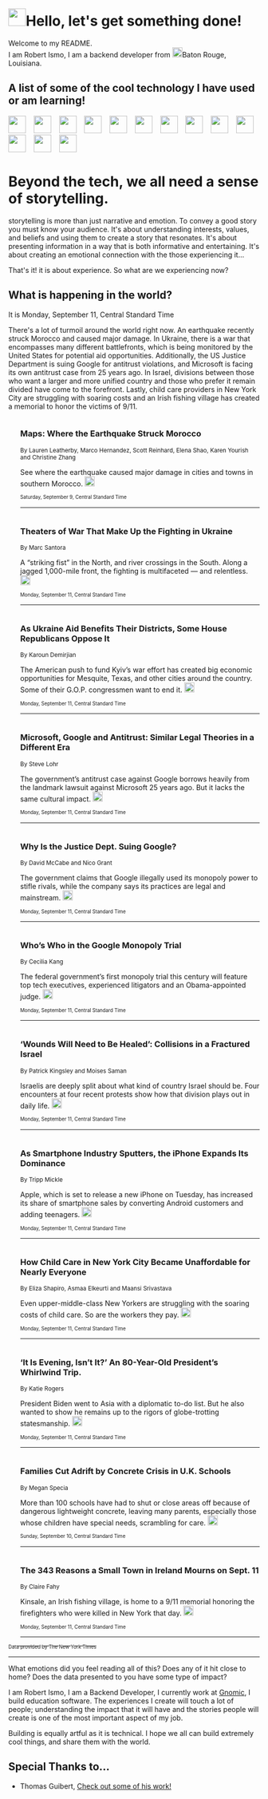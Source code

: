<h1><img src="https://emojis.slackmojis.com/emojis/images/1643514375/3493/hot-coffee.gif?1643514375" width="35"/>Hello, let's get something done!</h1>

<p>Welcome to my README.<br/>
I am Robert Ismo, I am a backend developer from <img src="https://emojis.slackmojis.com/emojis/images/1638395689/50435/moulin_rouge.png?1638395689" width="20"/>Baton Rouge, Louisiana.</p>
<h2>A list of some of the cool technology I have used or am learning!</h2>
<p>
<img src="https://emojis.slackmojis.com/emojis/images/1643516091/21142/meow_bongotap.gif?1643516091" width="35" alt="">
<img src="https://img.shields.io/badge/Favorite%20Frontend%20Framework-SvelteKit-f83903" alt="">
<img src="https://img.shields.io/badge/Second%20Favorite-Vue-40b581" alt="">
<img src="https://img.shields.io/badge/Most%20Used%20Runtime-Nodejs-78b061" alt="">
<img src="https://emojis.slackmojis.com/emojis/images/1643517416/34482/fire.gif?1643517416" width="35" alt="">
<img src="https://img.shields.io/badge/Javascript%20But%20Better-Typescript-0078ca" alt="">
<img src="https://img.shields.io/badge/Favorite%20Language-Elixir-3e244d" alt="">
<img src="https://img.shields.io/badge/Containerize%20Everything-Docker-6ac9ef" alt="">
<img src="https://emojis.slackmojis.com/emojis/images/1643514596/5999/meow_party.gif?1643514596" width="35" alt="">
<img src="https://img.shields.io/badge/API%20Love%20Language-Graphql-de32a5" alt="">
<img src="https://img.shields.io/badge/Our%20Favorite%20Version%20Controller-Git-e94f33" alt="">
<img src="https://img.shields.io/badge/Favorite%20Database-Redis-d42d1d" alt="">
<img src="https://emojis.slackmojis.com/emojis/images/1643514559/5584/deployparrot.gif?1643514559" width="35" alt="">
<img src="https://img.shields.io/badge/Container%20Interstate-RabbitMQ-f66200" alt="">
<img src="https://img.shields.io/badge/Gotta%20Learn-Kubernetes-316adf" alt="">
<img src="https://img.shields.io/badge/Really%20Mature%20Now-WASM-654fef" alt="">
<img src="https://emojis.slackmojis.com/emojis/images/1666642497/61942/dance_vibe.gif?1666642497" width="35" alt="">
<img src="https://img.shields.io/badge/For%20My%20M1-ARM64-657d96" alt="">
<img src="https://img.shields.io/badge/Loving%20This%20So%20Much-TailwindCSS-17bcb5" alt="">
<img src="https://img.shields.io/badge/Cool%20Build%20Tool-Vite-f9cb24" alt="">
<img src="https://emojis.slackmojis.com/emojis/images/1669231376/62819/working-on-it.gif?1669231376" width="35" alt="">
<img src="https://img.shields.io/badge/Fun%20and%20Easy%20Database-MongoDB-5f8c49" alt="">
<img src="https://img.shields.io/badge/JS%20Life%20Support-NPM-c73737" alt="">
<img src="https://img.shields.io/badge/I%20Liked%20It-DynamoDB-0073b9" alt="">
<img src="https://emojis.slackmojis.com/emojis/images/1643514045/46/question.gif?1643514045" width="35" alt="">
<img src="https://img.shields.io/badge/cool-React-60d6f9" alt="">
<img src="https://img.shields.io/badge/Future%20Big%20Project-Lambda-f37e00" alt="">
<img src="https://img.shields.io/badge/NPM%20But%20Better-PNPM-f1aa07" alt="">
<img src="https://emojis.slackmojis.com/emojis/images/1643514943/9662/fbwow.gif?1643514943" width="35" alt="">
<img src="https://img.shields.io/badge/First%20Language-C-662079" alt="">
<img src="https://img.shields.io/badge/Where%20I%20Deploy%20Frontend-Vercel-000000" alt="">
<img src="https://img.shields.io/badge/Who%20Does%20not%20Want%20an%20App-Swift-f9492a" alt="">
<img src="https://emojis.slackmojis.com/emojis/images/1643514058/151/javascript.png?1643514058" width="35" alt="">
<img src="https://img.shields.io/badge/cool-Python-fbd542" alt="">
<img src="https://img.shields.io/badge/Favorite%20Something-Stripe-656cdc" alt="">
<img src="https://img.shields.io/badge/Of%20Course-HTML5-ed6327" alt="">
<img src="https://emojis.slackmojis.com/emojis/images/1660415405/60731/bomb.gif?1660415405" width="35" alt="">
<img src="https://img.shields.io/badge/hate-CSS-2964ec" alt="">
<img src="https://img.shields.io/badge/Learning-CircleCI-141215" alt="">
<img src="https://img.shields.io/badge/Learning-Rust-fbbb3b" alt="">
<img src="https://emojis.slackmojis.com/emojis/images/1660415397/60712/writing-hand.gif?1660415397" width="35" alt="">
<img src="https://img.shields.io/badge/Dev%20Browser%20of%20Choice-Firefox-cc4e26" alt="">
<img src="https://img.shields.io/badge/Recoverying%20From%20Windows-UNIX-1781e3" alt="">
<img src="https://img.shields.io/badge/LOVE-LogSeq-90c1c2" alt="">
<img src="https://emojis.slackmojis.com/emojis/images/1643514066/223/kirby.gif?1643514066" width="35" alt="">
<img src="https://img.shields.io/badge/Daily%20Driver-MacOS-e6e6e8" alt="">
<img src="https://img.shields.io/badge/Git%20Server-Github-000000" alt="">
<img src="https://img.shields.io/badge/enjoyable-EC2-f17428" alt="">
<img src="https://emojis.slackmojis.com/emojis/images/1643514239/2069/excited.gif?1643514239" width="35" alt="">
</p>
<h1>Beyond the tech, we all need a sense of storytelling.</h1>
<p>storytelling is more than just narrative and emotion. To convey a good story you must know your audience. It's about understanding interests, values, and beliefs and using them to create a story that resonates. It's about presenting information in a way that is both informative and entertaining. It's about creating an emotional connection with the those experiencing it...</p>
<p>That's it! it is about experience. So what are we experiencing now?</p>
<h2>What is happening in the world?</h2>
<p>It is Monday, September 11, Central Standard Time</p>
<p>
There&#39;s a lot of turmoil around the world right now. An earthquake recently struck Morocco and caused major damage. In Ukraine, there is a war that encompasses many different battlefronts, which is being monitored by the United States for potential aid opportunities. Additionally, the US Justice Department is suing Google for antitrust violations, and Microsoft is facing its own antitrust case from 25 years ago. In Israel, divisions between those who want a larger and more unified country and those who prefer it remain divided have come to the forefront. Lastly, child care providers in New York City are struggling with soaring costs and an Irish fishing village has created a memorial to honor the victims of 9&#x2F;11.</p>
<ol>
<img src="https://img.shields.io/badge/-world-blue" alt="">
<h3>Maps: Where the Earthquake Struck Morocco</h3>
<sub>By Lauren Leatherby, Marco Hernandez, Scott Reinhard, Elena Shao, Karen Yourish and Christine Zhang</sub>
<p>See where the earthquake caused major damage in cities and towns in southern Morocco.  <a href="https://nyti.ms/3Z9LF7k"><img src="https://developer.nytimes.com/files/poweredby_nytimes_30b.png?v=1583354208352" height="20"></a></p>
<sub><sub>Saturday, September 9, Central Standard Time</sub></sub>
<hr/>
<img src="https://img.shields.io/badge/-world-blue" alt="">
<h3>Theaters of War That Make Up the Fighting in Ukraine</h3>
<sub>By Marc Santora</sub>
<p>A “striking fist” in the North, and river crossings in the South. Along a jagged 1,000-mile front, the fighting is multifaceted — and relentless.  <a href="https://nyti.ms/3Rf4Omi"><img src="https://developer.nytimes.com/files/poweredby_nytimes_30b.png?v=1583354208352" height="20"></a></p>
<sub><sub>Monday, September 11, Central Standard Time</sub></sub>
<hr/>
<img src="https://img.shields.io/badge/-us-blue" alt="">
<h3>As Ukraine Aid Benefits Their Districts, Some House Republicans Oppose It</h3>
<sub>By Karoun Demirjian</sub>
<p>The American push to fund Kyiv’s war effort has created big economic opportunities for Mesquite, Texas, and other cities around the country. Some of their G.O.P. congressmen want to end it.  <a href="https://nyti.ms/3PzRAj4"><img src="https://developer.nytimes.com/files/poweredby_nytimes_30b.png?v=1583354208352" height="20"></a></p>
<sub><sub>Monday, September 11, Central Standard Time</sub></sub>
<hr/>
<img src="https://img.shields.io/badge/-technology-blue" alt="">
<h3>Microsoft, Google and Antitrust: Similar Legal Theories in a Different Era</h3>
<sub>By Steve Lohr</sub>
<p>The government’s antitrust case against Google borrows heavily from the landmark lawsuit against Microsoft 25 years ago. But it lacks the same cultural impact.  <a href="https://nyti.ms/3PIsK0x"><img src="https://developer.nytimes.com/files/poweredby_nytimes_30b.png?v=1583354208352" height="20"></a></p>
<sub><sub>Monday, September 11, Central Standard Time</sub></sub>
<hr/>
<img src="https://img.shields.io/badge/-technology-blue" alt="">
<h3>Why Is the Justice Dept. Suing Google?</h3>
<sub>By David McCabe and Nico Grant</sub>
<p>The government claims that Google illegally used its monopoly power to stifle rivals, while the company says its practices are legal and mainstream.  <a href="https://nyti.ms/48bPxZK"><img src="https://developer.nytimes.com/files/poweredby_nytimes_30b.png?v=1583354208352" height="20"></a></p>
<sub><sub>Monday, September 11, Central Standard Time</sub></sub>
<hr/>
<img src="https://img.shields.io/badge/-technology-blue" alt="">
<h3>Who’s Who in the Google Monopoly Trial</h3>
<sub>By Cecilia Kang</sub>
<p>The federal government’s first monopoly trial this century will feature top tech executives, experienced litigators and an Obama-appointed judge.  <a href="https://nyti.ms/3PzhQKn"><img src="https://developer.nytimes.com/files/poweredby_nytimes_30b.png?v=1583354208352" height="20"></a></p>
<sub><sub>Monday, September 11, Central Standard Time</sub></sub>
<hr/>
<img src="https://img.shields.io/badge/-world-blue" alt="">
<h3>‘Wounds Will Need to Be Healed’: Collisions in a Fractured Israel</h3>
<sub>By Patrick Kingsley and Moises Saman</sub>
<p>Israelis are deeply split about what kind of country Israel should be. Four encounters at four recent protests show how that division plays out in daily life.  <a href="https://nyti.ms/45GADJc"><img src="https://developer.nytimes.com/files/poweredby_nytimes_30b.png?v=1583354208352" height="20"></a></p>
<sub><sub>Monday, September 11, Central Standard Time</sub></sub>
<hr/>
<img src="https://img.shields.io/badge/-business-blue" alt="">
<h3>As Smartphone Industry Sputters, the iPhone Expands Its Dominance</h3>
<sub>By Tripp Mickle</sub>
<p>Apple, which is set to release a new iPhone on Tuesday, has increased its share of smartphone sales by converting Android customers and adding teenagers.  <a href="https://nyti.ms/3RahcUO"><img src="https://developer.nytimes.com/files/poweredby_nytimes_30b.png?v=1583354208352" height="20"></a></p>
<sub><sub>Monday, September 11, Central Standard Time</sub></sub>
<hr/>
<img src="https://img.shields.io/badge/-nyregion-blue" alt="">
<h3>How Child Care in New York City Became Unaffordable for Nearly Everyone</h3>
<sub>By Eliza Shapiro, Asmaa Elkeurti and Maansi Srivastava</sub>
<p>Even upper-middle-class New Yorkers are struggling with the soaring costs of child care. So are the workers they pay.  <a href="https://nyti.ms/3LmWayr"><img src="https://developer.nytimes.com/files/poweredby_nytimes_30b.png?v=1583354208352" height="20"></a></p>
<sub><sub>Monday, September 11, Central Standard Time</sub></sub>
<hr/>
<img src="https://img.shields.io/badge/-world-blue" alt="">
<h3>‘It Is Evening, Isn’t It?’ An 80-Year-Old President’s Whirlwind Trip.</h3>
<sub>By Katie Rogers</sub>
<p>President Biden went to Asia with a diplomatic to-do list. But he also wanted to show he remains up to the rigors of globe-trotting statesmanship.  <a href="https://nyti.ms/488YXoC"><img src="https://developer.nytimes.com/files/poweredby_nytimes_30b.png?v=1583354208352" height="20"></a></p>
<sub><sub>Monday, September 11, Central Standard Time</sub></sub>
<hr/>
<img src="https://img.shields.io/badge/-world-blue" alt="">
<h3>Families Cut Adrift by Concrete Crisis in U.K. Schools</h3>
<sub>By Megan Specia</sub>
<p>More than 100 schools have had to shut or close areas off because of dangerous lightweight concrete, leaving many parents, especially those whose children have special needs, scrambling for care.  <a href="https://nyti.ms/3EyH0m4"><img src="https://developer.nytimes.com/files/poweredby_nytimes_30b.png?v=1583354208352" height="20"></a></p>
<sub><sub>Sunday, September 10, Central Standard Time</sub></sub>
<hr/>
<img src="https://img.shields.io/badge/-nyregion-blue" alt="">
<h3>The 343 Reasons a Small Town in Ireland Mourns on Sept. 11</h3>
<sub>By Claire Fahy</sub>
<p>Kinsale, an Irish fishing village, is home to a 9&#x2F;11 memorial honoring the firefighters who were killed in New York that day.  <a href="https://nyti.ms/460EbFU"><img src="https://developer.nytimes.com/files/poweredby_nytimes_30b.png?v=1583354208352" height="20"></a></p>
<sub><sub>Monday, September 11, Central Standard Time</sub></sub>
<hr/>
</ol>
<a href="https://developer.nytimes.com"><sub><sub>Data provided by The New York Times</sub></sub></a>
<hr/>
<p>What emotions did you feel reading all of this? Does any of it hit close to home? Does the data presented to you have some type of impact?</p>
<p>I am Robert Ismo, I am a Backend Developer, I currently work at <a href="https://gnomic.education/">Gnomic</a>, I build education software. The experiences I create will touch a lot of people; understanding the impact that it will have and the stories people will create is one of the most important aspect of my job.</p>
<p>Building is equally artful as it is technical. I hope we all can build extremely cool things, and share them with the world.</p>
<h2>Special Thanks to...</h2>
<ul>
<li>Thomas Guibert, <a href="https://github.com/thmsgbrt/thmsgbrt">Check out some of his work!</a></li>
</ul>